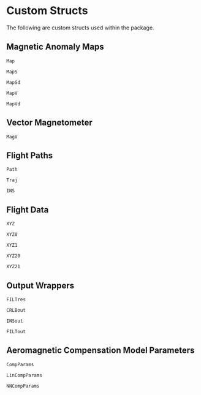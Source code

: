 # Custom Structs

The following are custom structs used within the package.

## Magnetic Anomaly Maps
```@docs
Map
```

```@docs
MapS
```

```@docs
MapSd
```

```@docs
MapV
```

```@docs
MapVd
```

## Vector Magnetometer
```@docs
MagV
```

## Flight Paths
```@docs
Path
```

```@docs
Traj
```

```@docs
INS
```

## Flight Data
```@docs
XYZ
```

```@docs
XYZ0
```

```@docs
XYZ1
```

```@docs
XYZ20
```

```@docs
XYZ21
```

## Output Wrappers
```@docs
FILTres
```

```@docs
CRLBout
```

```@docs
INSout
```

```@docs
FILTout
```

## Aeromagnetic Compensation Model Parameters
```@docs
CompParams
```

```@docs
LinCompParams
```

```@docs
NNCompParams
```
